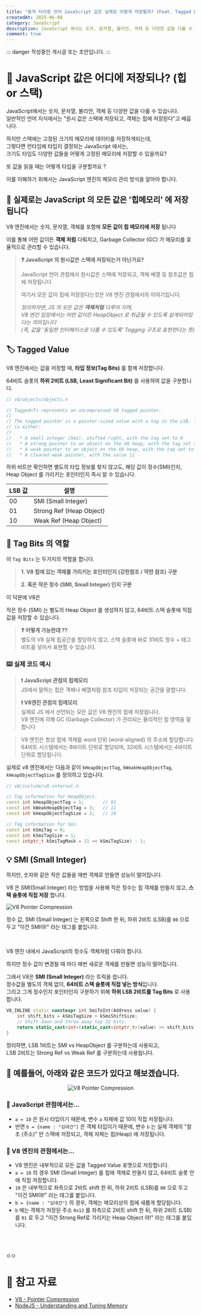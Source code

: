 ```yaml
---
title: "동적 타이핑 언어 JavaScript 값은 실제로 어떻게 저장될까? (Feat. Tagged Pointer, NaN-Boxing)"
createdAt: 2025-06-08
category: JavaScript
description: JavaScript 에서는 숫자, 문자열, 불리언, 객체 등 다양한 값을 다룰 수 있습니다. 일반적인으로는 원시값은 스택에, 나머지는 힙에 저장된다고 합니다. 하지만 동적 타입 언어인 JavaScript 는 런타임에 타입이 결정되는데, 그렇다면 실제로 값은 어디에 또 어떻게 저장될까요 ?
comment: true
---
```


::: danger
작성중인 게시글 또는 초안입니다.
:::

# 🤔 JavaScript 값은 어디에 저장되나? (힙 or 스택)

JavaScript에서는 숫자, 문자열, 불리언, 객체 등 다양한 값을 다룰 수 있습니다.  
일반적인 언어 지식에서는 "원시 값은 스택에 저장되고, 객체는 힙에 저장된다"고 배웁니다.

하지만 스택에는 고정된 크기의 메모리에 데이터를 저장하게되는데, <br />
그렇다면 런타임에 타입이 결정되는 JavaScript 에서는, <br />
크기도 타입도 다양한 값들을 어떻게 고정된 메모리에 저장할 수 있을까요? <br />

또 값을 읽을 때는 어떻게 타입을 구분할까요 ?

이를 이해하기 위해서는 JavaScript 엔진의 메모리 관리 방식을 알아야 합니다.

## 💾 실제로는 JavaScript 의 모든 값은 '힙메모리' 에 저장됩니다

V8 엔진에서는 숫자, 문자열, 객체를 포함해 **모든 값이 힙 메모리에 저장** 됩니다

이를 통해 어떤 값이든 **객체 처럼** 다뤄지고, Garbage Collector (GC) 가 메모리를 효율적으로 관리할 수 있습니다.

> **❓ JavaScript 의 원시값은 스택에 저장되는거 아닌가요?** <br/>
>
> JavaScript 언어 관점에서 원시값은 스택에 저장되고, 객체 배열 등 참조값은 힙에 저장됩니다 <br/>
>
> 여기서 모든 값이 힙에 저장된다는것은 V8 엔진 관점에서의 이야기입니다. <br/>
>
> _정리하자면, JS 의 모든 값은 **객체처럼** 다루어 지며, <br/>
> V8 엔진 입장에서는 어떤 값이든 HeapObject 로 취급될 수 있도록 설계되어있다는 의미입니다 <br/>
> (즉, 값을 '동일한 인터페이스로 다룰 수 있도록' Tagging 구조로 표현한다는 뜻)_

## 🏷️ Tagged Value

V8 엔진에서는 값을 저장할 때, **타입 정보(Tag Bits)** 를 함께 저장합니다.

64비트 슬롯의 **하위 2비트 (LSB, Least Significant Bit)** 를 사용하여 값을 구분합니다.

```cpp
// v8/objects/objects.h

// Tagged<T> represents an uncompressed V8 tagged pointer.
//
// The tagged pointer is a pointer-sized value with a tag in the LSB. The value
// is either:
//
//   * A small integer (Smi), shifted right, with the tag set to 0
//   * A strong pointer to an object on the V8 heap, with the tag set to 01
//   * A weak pointer to an object on the V8 heap, with the tag set to 11
//   * A cleared weak pointer, with the value 11
```

하위 비트만 확인하면 별도의 타입 정보를 찾지 않고도, 해당 값이 정수(SMI)인지, Heap Object 를 가리키는 포인터인지 즉시 알 수 있습니다.

| LSB 값 | 설명                     |
| ------ | ------------------------ |
| 00     | SMI (Small Integer)      |
| 01     | Strong Ref (Heap Object) |
| 10     | Weak Ref (Heap Object)   |

## 🤔 Tag Bits 의 역할

이 `Tag Bits` 는 두가지의 역할을 합니다.

> **1. V8 힙에 있는 객체를 가리키는 포인터인지 (강한참조 / 약한 참조) 구분**
>
> **2. 혹은 작은 정수 (SMI, Small Integer) 인지 구분**

이 덕분에 V8은

작은 정수 (SMI) 는 별도의 Heap Object 를 생성하지 않고, 64비트 스택 슬롯에 직접 값을 저장할 수 있습니다.

> **❓ 어떻게 가능한데 ??** <br/>
> 별도의 V8 실제 힙공간을 할당하지 않고, 스택 슬롯에 바로 31비트 정수 + 태그 비트를 넣어서 표현할 수 있습니다. <br/>

### ⌨️ 실제 코드 예시

> **❗️ JavaScript 관점의 힙메모리** <br/>
> JS에서 말하는 힙은 객체나 배열처럼 참조 타입이 저장되는 공간을 말합니다. <br/>
>
> **❗️ V8엔진 관점의 힙메모리** <br/>
> 실제로 JS 에서 선언되는 모든 값은 V8 엔진의 힙에 저장됩니다. <br/>
> V8 엔진에 의해 GC (Garbage Collector) 가 관리되는 물리적인 힙 영역을 말합니다

> V8 엔진은 항상 힙에 객체를 word 단위 (word-aligned) 의 주소에 할당합니다. <br/>
> 64비트 시스템에서는 8바이트 단위로 할당되며, 32비트 시스템에서는 4바이트 단위로 할당됩니다.

실제로 v8 엔진에서는 다음과 같이 `kHeapObjectTag`, `kWeakHeapObjectTag`, `kHeapObjectTagSize` 를 정의하고 있습니다.

```cpp
// v8/include/v8-internal.h

// Tag information for HeapObject.
const int kHeapObjectTag = 1;       // 01
const int kWeakHeapObjectTag = 3;   // 11
const int kHeapObjectTagSize = 2;   // 10

// Tag information for Smi.
const int kSmiTag = 0;
const int kSmiTagSize = 1;
const intptr_t kSmiTagMask = (1 << kSmiTagSize) - 1;
```

## 💡 SMI (Small Integer)

하지만, 숫자와 같은 작은 값들을 매번 객체로 만들면 성능이 떨어집니다.

V8 은 SMI(Small Integer) 라는 방법을 사용해 작은 정수는 힙 객체를 만들지 않고, **스택 슬롯에 직접 저장** 합니다.

<img src="./img/v8-pointer-compression-1.png" alt="V8 Pointer Compression" width={400} />

정수 값, SMI (Small Integer) 는 왼쪽으로 Shift 한 뒤, 하위 2비트 (LSB)를 `00` 으로 두고 "이건 SMI야!" 라는 태그를 붙입니다. <br />

<br />

V8 엔진 내에서 JavaScript의 정수도 객체처럼 다뤄야 합니다.

하지만 정수 값이 변경될 때 마다 매번 새로운 객체를 만들면 성능이 떨어집니다.

그래서 V8은 **SMI (Small Integer)** 라는 트릭을 씁니다. <br/>
정수값을 별도의 객체 없이, **64비트 스택 슬롯에 직접 넣는 방식**입니다. <br/>
그리고 그게 정수인지 포인터인지 구분하기 위해 **하위 LSB 2비트를 Tag Bits** 로 사용합니다.

```cpp
V8_INLINE static constexpr int SmiToInt(Address value) {
    int shift_bits = kSmiTagSize + kSmiShiftSize;
    // Shift down and throw away top 32 bits.
    return static_cast<int>(static_cast<intptr_t>(value) >> shift_bits);
}
```

정리하면, LSB 1비트는 SMI vs HeapObject 를 구분하는데 사용되고, <br />
LSB 2비트는 Strong Ref vs Weak Ref 를 구분하는데 사용됩니다.

## 👀 예를들어, 아래와 같은 코드가 있다고 해보겠습니다.

<center>
    <img src="./img/v8-pointer-compression-2.png" alt="V8 Pointer Compression" width={800} />
</center>

### 🧠 JavaScript 관점에서는...

- `a = 10` 은 원시 타입이기 때문에, 변수 `a` 자체에 값 10이 직접 저장됩니다.
- 반면 `b = {name : "김대건"}` 은 객체 타입이기 때문에, 변수 `b` 는 실제 객체의 "참조 (주소)" 만 스택에 저장되고, 객체 자체는 힙(Heap) 에 저장됩니다.

### 🧠 V8 엔진의 관점에서는...

- V8 엔진은 내부적으로 모든 값을 Tagged Value 포맷으로 저장합니다.
- `a = 10` 의 경우 SMI (Small Integer) 를 힙에 객체로 만들지 않고, 64비트 슬롯 안에 직접 저장합니다.
- `10` 은 내부적으로 좌측으로 2비트 shift 한 뒤, 하위 2비트 (LSB)를 `00` 으로 두고 "이건 SMI야!" 라는 태그를 붙입니다.
- `b = {name : "김대건"}` 의 경우, 객체는 메모리상의 힙에 새롭게 할당됩니다.
- `b` 에는 객체가 저장된 주소 `0x12` 를 좌측으로 2비트 shift 한 뒤, 하위 2비트 (LSB)를 `01` 로 두고 "이건 Strong Ref로 가리키는 Heap Object 야!" 라는 태그를 붙입니다.

<br />
<br />

ㅇㅇ

# 🔗 참고 자료

- [V8 - Pointer Compression](https://v8.dev/blog/pointer-compression)
- [NodeJS - Understanding and Tuning Memory](https://nodejs.org/en/learn/diagnostics/memory/understanding-and-tuning-memory)
